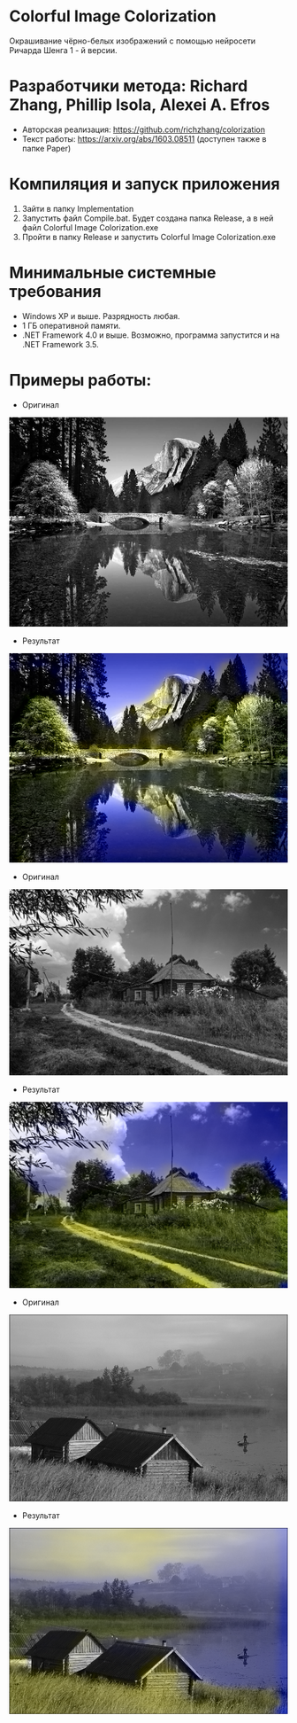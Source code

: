 # Colorful Image Colorization
Окрашивание чёрно-белых изображений с помощью нейросети Ричарда Шенга 1 - й версии.

# Разработчики метода: Richard Zhang, Phillip Isola, Alexei A. Efros
* Авторская реализация: https://github.com/richzhang/colorization
* Текст работы: https://arxiv.org/abs/1603.08511 (доступен также в папке Paper)

# Компиляция и запуск приложения
1. Зайти в папку Implementation
2. Запустить файл Compile.bat. Будет создана папка Release, а в ней файл Colorful Image Colorization.exe
3. Пройти в папку Release и запустить Colorful Image Colorization.exe

# Минимальные системные требования
* Windows XP и выше. Разрядность любая.
* 1 ГБ оперативной памяти.
* .NET Framework 4.0 и выше. Возможно, программа запустится и на .NET Framework 3.5.

# Примеры работы:

* Оригинал

![Оригинал](https://github.com/ColorfulSoft/Demos/blob/master/Colorization/2016.%20Colorful%20Image%20Colorization/Examples/1.jpg)

* Результат

![Результат](https://github.com/ColorfulSoft/Demos/blob/master/Colorization/2016.%20Colorful%20Image%20Colorization/Examples/Result_1.png)

* Оригинал

![Оригинал](https://github.com/ColorfulSoft/Demos/blob/master/Colorization/2016.%20Colorful%20Image%20Colorization/Examples/2.jpg)

* Результат

![Результат](https://github.com/ColorfulSoft/Demos/blob/master/Colorization/2016.%20Colorful%20Image%20Colorization/Examples/Result_2.png)

* Оригинал

![Оригинал](https://github.com/ColorfulSoft/Demos/blob/master/Colorization/2016.%20Colorful%20Image%20Colorization/Examples/3.jpg)

* Результат

![Результат](https://github.com/ColorfulSoft/Demos/blob/master/Colorization/2016.%20Colorful%20Image%20Colorization/Examples/Result_3.png)
